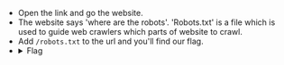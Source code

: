 - Open the link and go the website.
- The website says 'where are the robots'. 'Robots.txt' is a file which is used to guide web crawlers which parts of website to crawl.
- Add `/robots.txt` to the url and you'll find our flag.
- <details> 
  <summary>Flag</summary>
   picoCTF{ca1cu1at1ng_Mach1n3s_1bb4c}
  </details>

